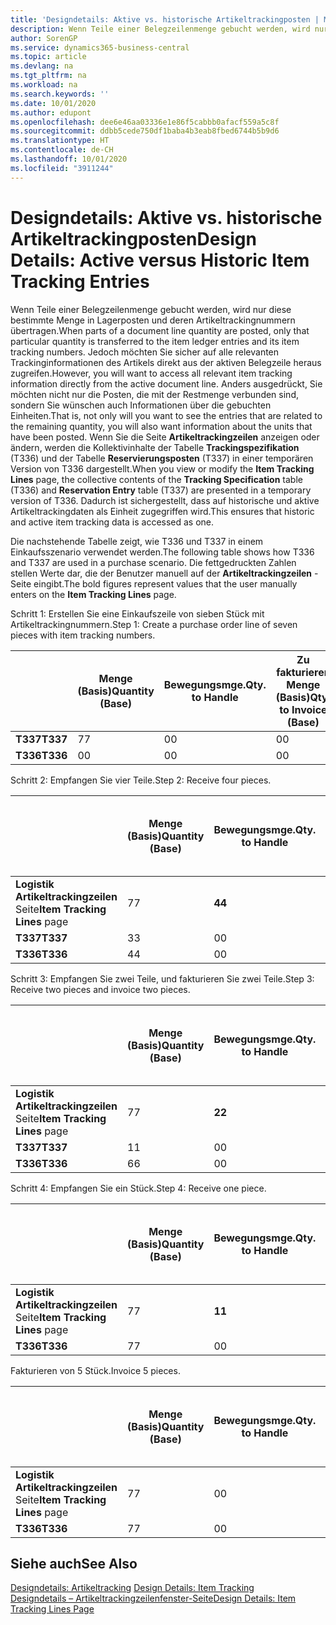 ```yaml
---
title: 'Designdetails: Aktive vs. historische Artikeltrackingposten | Microsoft Docs'
description: Wenn Teile einer Belegzeilenmenge gebucht werden, wird nur diese bestimmte Menge in Lagerposten und deren Artikeltrackingnummern übertragen. Jedoch möchten Sie sicher auf alle relevanten Trackinginformationen des Artikels direkt aus der aktiven Belegzeile heraus zugreifen. Anders ausgedrückt, Sie möchten nicht nur die Posten, die mit der Restmenge verbunden sind, sondern Sie wünschen auch Informationen über die gebuchten Einheiten. Wenn Sie die Seite **Artikeltrackingzeilen** anzeigen oder ändern, werden die Kollektivinhalte der Tabelle **Trackingspezifikation** (T336) und der Tabelle **Reservierungsposten** (T337) in einer temporären Version von T336 dargestellt. Dadurch ist sichergestellt, dass auf historische und aktive Artikeltrackingdaten als Einheit zugegriffen wird.
author: SorenGP
ms.service: dynamics365-business-central
ms.topic: article
ms.devlang: na
ms.tgt_pltfrm: na
ms.workload: na
ms.search.keywords: ''
ms.date: 10/01/2020
ms.author: edupont
ms.openlocfilehash: dee6e46aa03336e1e86f5cabbb0afacf559a5c8f
ms.sourcegitcommit: ddbb5cede750df1baba4b3eab8fbed6744b5b9d6
ms.translationtype: HT
ms.contentlocale: de-CH
ms.lasthandoff: 10/01/2020
ms.locfileid: "3911244"
---
```

# <a name="design-details-active-versus-historic-item-tracking-entries"></a><span data-ttu-id="73173-107">Designdetails: Aktive vs. historische Artikeltrackingposten</span><span class="sxs-lookup"><span data-stu-id="73173-107">Design Details: Active versus Historic Item Tracking Entries</span></span>
<span data-ttu-id="73173-108">Wenn Teile einer Belegzeilenmenge gebucht werden, wird nur diese bestimmte Menge in Lagerposten und deren Artikeltrackingnummern übertragen.</span><span class="sxs-lookup"><span data-stu-id="73173-108">When parts of a document line quantity are posted, only that particular quantity is transferred to the item ledger entries and its item tracking numbers.</span></span> <span data-ttu-id="73173-109">Jedoch möchten Sie sicher auf alle relevanten Trackinginformationen des Artikels direkt aus der aktiven Belegzeile heraus zugreifen.</span><span class="sxs-lookup"><span data-stu-id="73173-109">However, you will want to access all relevant item tracking information directly from the active document line.</span></span> <span data-ttu-id="73173-110">Anders ausgedrückt, Sie möchten nicht nur die Posten, die mit der Restmenge verbunden sind, sondern Sie wünschen auch Informationen über die gebuchten Einheiten.</span><span class="sxs-lookup"><span data-stu-id="73173-110">That is, not only will you want to see the entries that are related to the remaining quantity, you will also want information about the units that have been posted.</span></span> <span data-ttu-id="73173-111">Wenn Sie die Seite **Artikeltrackingzeilen** anzeigen oder ändern, werden die Kollektivinhalte der Tabelle **Trackingspezifikation** (T336) und der Tabelle **Reservierungsposten** (T337) in einer temporären Version von T336 dargestellt.</span><span class="sxs-lookup"><span data-stu-id="73173-111">When you view or modify the **Item Tracking Lines** page, the collective contents of the **Tracking Specification** table (T336) and **Reservation Entry** table (T337) are presented in a temporary version of T336.</span></span> <span data-ttu-id="73173-112">Dadurch ist sichergestellt, dass auf historische und aktive Artikeltrackingdaten als Einheit zugegriffen wird.</span><span class="sxs-lookup"><span data-stu-id="73173-112">This ensures that historic and active item tracking data is accessed as one.</span></span>  

 <span data-ttu-id="73173-113">Die nachstehende Tabelle zeigt, wie T336 und T337 in einem Einkaufsszenario verwendet werden.</span><span class="sxs-lookup"><span data-stu-id="73173-113">The following table shows how T336 and T337 are used in a purchase scenario.</span></span> <span data-ttu-id="73173-114">Die fettgedruckten Zahlen stellen Werte dar, die der Benutzer manuell auf der **Artikeltrackingzeilen** -Seite eingibt.</span><span class="sxs-lookup"><span data-stu-id="73173-114">The bold figures represent values that the user manually enters on the **Item Tracking Lines** page.</span></span>  

 <span data-ttu-id="73173-115">Schritt 1: Erstellen Sie eine Einkaufszeile von sieben Stück mit Artikeltrackingnummern.</span><span class="sxs-lookup"><span data-stu-id="73173-115">Step 1: Create a purchase order line of seven pieces with item tracking numbers.</span></span>  

||<span data-ttu-id="73173-116">**Menge (Basis)**</span><span class="sxs-lookup"><span data-stu-id="73173-116">**Quantity (Base)**</span></span>|<span data-ttu-id="73173-117">**Bewegungsmge.**</span><span class="sxs-lookup"><span data-stu-id="73173-117">**Qty. to Handle**</span></span>|<span data-ttu-id="73173-118">**Zu fakturieren Menge (Basis)**</span><span class="sxs-lookup"><span data-stu-id="73173-118">**Qty. to Invoice (Base)**</span></span>|<span data-ttu-id="73173-119">**Geb. Bewegungsmenge (Basis)**</span><span class="sxs-lookup"><span data-stu-id="73173-119">**Quantity Handled (Base)**</span></span>|<span data-ttu-id="73173-120">**Fakturierte Menge (Basis)**</span><span class="sxs-lookup"><span data-stu-id="73173-120">**Quantity Invoiced (Base)**</span></span>|  
|-|----------------------------------------------|--------------------------------------------|------------------------------------------------------|-------------------------------------------------------|--------------------------------------------------------|  
|<span data-ttu-id="73173-121">**T337**</span><span class="sxs-lookup"><span data-stu-id="73173-121">**T337**</span></span>|<span data-ttu-id="73173-122">7</span><span class="sxs-lookup"><span data-stu-id="73173-122">7</span></span>|<span data-ttu-id="73173-123">0</span><span class="sxs-lookup"><span data-stu-id="73173-123">0</span></span>|<span data-ttu-id="73173-124">0</span><span class="sxs-lookup"><span data-stu-id="73173-124">0</span></span>|<span data-ttu-id="73173-125">0</span><span class="sxs-lookup"><span data-stu-id="73173-125">0</span></span>|<span data-ttu-id="73173-126">0</span><span class="sxs-lookup"><span data-stu-id="73173-126">0</span></span>|  
|<span data-ttu-id="73173-127">**T336**</span><span class="sxs-lookup"><span data-stu-id="73173-127">**T336**</span></span>|<span data-ttu-id="73173-128">0</span><span class="sxs-lookup"><span data-stu-id="73173-128">0</span></span>|<span data-ttu-id="73173-129">0</span><span class="sxs-lookup"><span data-stu-id="73173-129">0</span></span>|<span data-ttu-id="73173-130">0</span><span class="sxs-lookup"><span data-stu-id="73173-130">0</span></span>|<span data-ttu-id="73173-131">0</span><span class="sxs-lookup"><span data-stu-id="73173-131">0</span></span>|<span data-ttu-id="73173-132">0</span><span class="sxs-lookup"><span data-stu-id="73173-132">0</span></span>|  

 <span data-ttu-id="73173-133">Schritt 2: Empfangen Sie vier Teile.</span><span class="sxs-lookup"><span data-stu-id="73173-133">Step 2: Receive four pieces.</span></span>  

||<span data-ttu-id="73173-134">**Menge (Basis)**</span><span class="sxs-lookup"><span data-stu-id="73173-134">**Quantity (Base)**</span></span>|<span data-ttu-id="73173-135">**Bewegungsmge.**</span><span class="sxs-lookup"><span data-stu-id="73173-135">**Qty. to Handle**</span></span>|<span data-ttu-id="73173-136">**Zu fakturieren Menge (Basis)**</span><span class="sxs-lookup"><span data-stu-id="73173-136">**Qty. to Invoice (Base)**</span></span>|<span data-ttu-id="73173-137">**Geb. Bewegungsmenge (Basis)**</span><span class="sxs-lookup"><span data-stu-id="73173-137">**Quantity Handled (Base)**</span></span>|<span data-ttu-id="73173-138">**Fakturierte Menge (Basis)**</span><span class="sxs-lookup"><span data-stu-id="73173-138">**Quantity Invoiced (Base)**</span></span>|  
|-|----------------------------------------------|--------------------------------------------|------------------------------------------------------|-------------------------------------------------------|--------------------------------------------------------|  
|<span data-ttu-id="73173-139">**Logistik Artikeltrackingzeilen** Seite</span><span class="sxs-lookup"><span data-stu-id="73173-139">**Item Tracking Lines** page</span></span>|<span data-ttu-id="73173-140">7</span><span class="sxs-lookup"><span data-stu-id="73173-140">7</span></span>|<span data-ttu-id="73173-141">**4**</span><span class="sxs-lookup"><span data-stu-id="73173-141">**4**</span></span>|<span data-ttu-id="73173-142">**0**</span><span class="sxs-lookup"><span data-stu-id="73173-142">**0**</span></span>|<span data-ttu-id="73173-143">0</span><span class="sxs-lookup"><span data-stu-id="73173-143">0</span></span>|<span data-ttu-id="73173-144">0</span><span class="sxs-lookup"><span data-stu-id="73173-144">0</span></span>|  
|<span data-ttu-id="73173-145">**T337**</span><span class="sxs-lookup"><span data-stu-id="73173-145">**T337**</span></span>|<span data-ttu-id="73173-146">3</span><span class="sxs-lookup"><span data-stu-id="73173-146">3</span></span>|<span data-ttu-id="73173-147">0</span><span class="sxs-lookup"><span data-stu-id="73173-147">0</span></span>|<span data-ttu-id="73173-148">0</span><span class="sxs-lookup"><span data-stu-id="73173-148">0</span></span>|<span data-ttu-id="73173-149">0</span><span class="sxs-lookup"><span data-stu-id="73173-149">0</span></span>|<span data-ttu-id="73173-150">0</span><span class="sxs-lookup"><span data-stu-id="73173-150">0</span></span>|  
|<span data-ttu-id="73173-151">**T336**</span><span class="sxs-lookup"><span data-stu-id="73173-151">**T336**</span></span>|<span data-ttu-id="73173-152">4</span><span class="sxs-lookup"><span data-stu-id="73173-152">4</span></span>|<span data-ttu-id="73173-153">0</span><span class="sxs-lookup"><span data-stu-id="73173-153">0</span></span>|<span data-ttu-id="73173-154">0</span><span class="sxs-lookup"><span data-stu-id="73173-154">0</span></span>|<span data-ttu-id="73173-155">4</span><span class="sxs-lookup"><span data-stu-id="73173-155">4</span></span>|<span data-ttu-id="73173-156">0</span><span class="sxs-lookup"><span data-stu-id="73173-156">0</span></span>|  

 <span data-ttu-id="73173-157">Schritt 3: Empfangen Sie zwei Teile, und fakturieren Sie zwei Teile.</span><span class="sxs-lookup"><span data-stu-id="73173-157">Step 3: Receive two pieces and invoice two pieces.</span></span>  

||<span data-ttu-id="73173-158">**Menge (Basis)**</span><span class="sxs-lookup"><span data-stu-id="73173-158">**Quantity (Base)**</span></span>|<span data-ttu-id="73173-159">**Bewegungsmge.**</span><span class="sxs-lookup"><span data-stu-id="73173-159">**Qty. to Handle**</span></span>|<span data-ttu-id="73173-160">**Zu fakturieren Menge (Basis)**</span><span class="sxs-lookup"><span data-stu-id="73173-160">**Qty. to Invoice (Base)**</span></span>|<span data-ttu-id="73173-161">**Geb. Bewegungsmenge (Basis)**</span><span class="sxs-lookup"><span data-stu-id="73173-161">**Quantity Handled (Base)**</span></span>|<span data-ttu-id="73173-162">**Fakturierte Menge (Basis)**</span><span class="sxs-lookup"><span data-stu-id="73173-162">**Quantity Invoiced (Base)**</span></span>|  
|-|----------------------------------------------|--------------------------------------------|------------------------------------------------------|-------------------------------------------------------|--------------------------------------------------------|  
|<span data-ttu-id="73173-163">**Logistik Artikeltrackingzeilen** Seite</span><span class="sxs-lookup"><span data-stu-id="73173-163">**Item Tracking Lines** page</span></span>|<span data-ttu-id="73173-164">7</span><span class="sxs-lookup"><span data-stu-id="73173-164">7</span></span>|<span data-ttu-id="73173-165">**2**</span><span class="sxs-lookup"><span data-stu-id="73173-165">**2**</span></span>|<span data-ttu-id="73173-166">**2**</span><span class="sxs-lookup"><span data-stu-id="73173-166">**2**</span></span>|<span data-ttu-id="73173-167">4</span><span class="sxs-lookup"><span data-stu-id="73173-167">4</span></span>|<span data-ttu-id="73173-168">0</span><span class="sxs-lookup"><span data-stu-id="73173-168">0</span></span>|  
|<span data-ttu-id="73173-169">**T337**</span><span class="sxs-lookup"><span data-stu-id="73173-169">**T337**</span></span>|<span data-ttu-id="73173-170">1</span><span class="sxs-lookup"><span data-stu-id="73173-170">1</span></span>|<span data-ttu-id="73173-171">0</span><span class="sxs-lookup"><span data-stu-id="73173-171">0</span></span>|<span data-ttu-id="73173-172">0</span><span class="sxs-lookup"><span data-stu-id="73173-172">0</span></span>|<span data-ttu-id="73173-173">0</span><span class="sxs-lookup"><span data-stu-id="73173-173">0</span></span>|<span data-ttu-id="73173-174">0</span><span class="sxs-lookup"><span data-stu-id="73173-174">0</span></span>|  
|<span data-ttu-id="73173-175">**T336**</span><span class="sxs-lookup"><span data-stu-id="73173-175">**T336**</span></span>|<span data-ttu-id="73173-176">6</span><span class="sxs-lookup"><span data-stu-id="73173-176">6</span></span>|<span data-ttu-id="73173-177">0</span><span class="sxs-lookup"><span data-stu-id="73173-177">0</span></span>|<span data-ttu-id="73173-178">0</span><span class="sxs-lookup"><span data-stu-id="73173-178">0</span></span>|<span data-ttu-id="73173-179">6</span><span class="sxs-lookup"><span data-stu-id="73173-179">6</span></span>|<span data-ttu-id="73173-180">2</span><span class="sxs-lookup"><span data-stu-id="73173-180">2</span></span>|  

 <span data-ttu-id="73173-181">Schritt 4: Empfangen Sie ein Stück.</span><span class="sxs-lookup"><span data-stu-id="73173-181">Step 4: Receive one piece.</span></span>  

||<span data-ttu-id="73173-182">**Menge (Basis)**</span><span class="sxs-lookup"><span data-stu-id="73173-182">**Quantity (Base)**</span></span>|<span data-ttu-id="73173-183">**Bewegungsmge.**</span><span class="sxs-lookup"><span data-stu-id="73173-183">**Qty. to Handle**</span></span>|<span data-ttu-id="73173-184">**Zu fakturieren Menge (Basis)**</span><span class="sxs-lookup"><span data-stu-id="73173-184">**Qty. to Invoice (Base)**</span></span>|<span data-ttu-id="73173-185">**Geb. Bewegungsmenge (Basis)**</span><span class="sxs-lookup"><span data-stu-id="73173-185">**Quantity Handled (Base)**</span></span>|<span data-ttu-id="73173-186">**Fakturierte Menge (Basis)**</span><span class="sxs-lookup"><span data-stu-id="73173-186">**Quantity Invoiced (Base)**</span></span>|  
|-|----------------------------------------------|--------------------------------------------|------------------------------------------------------|-------------------------------------------------------|--------------------------------------------------------|  
|<span data-ttu-id="73173-187">**Logistik Artikeltrackingzeilen** Seite</span><span class="sxs-lookup"><span data-stu-id="73173-187">**Item Tracking Lines** page</span></span>|<span data-ttu-id="73173-188">7</span><span class="sxs-lookup"><span data-stu-id="73173-188">7</span></span>|<span data-ttu-id="73173-189">**1**</span><span class="sxs-lookup"><span data-stu-id="73173-189">**1**</span></span>|<span data-ttu-id="73173-190">**0**</span><span class="sxs-lookup"><span data-stu-id="73173-190">**0**</span></span>|<span data-ttu-id="73173-191">6</span><span class="sxs-lookup"><span data-stu-id="73173-191">6</span></span>|<span data-ttu-id="73173-192">2</span><span class="sxs-lookup"><span data-stu-id="73173-192">2</span></span>|  
|<span data-ttu-id="73173-193">**T336**</span><span class="sxs-lookup"><span data-stu-id="73173-193">**T336**</span></span>|<span data-ttu-id="73173-194">7</span><span class="sxs-lookup"><span data-stu-id="73173-194">7</span></span>|<span data-ttu-id="73173-195">0</span><span class="sxs-lookup"><span data-stu-id="73173-195">0</span></span>|<span data-ttu-id="73173-196">0</span><span class="sxs-lookup"><span data-stu-id="73173-196">0</span></span>|<span data-ttu-id="73173-197">7</span><span class="sxs-lookup"><span data-stu-id="73173-197">7</span></span>|<span data-ttu-id="73173-198">2</span><span class="sxs-lookup"><span data-stu-id="73173-198">2</span></span>|  

 <span data-ttu-id="73173-199">Fakturieren von 5 Stück.</span><span class="sxs-lookup"><span data-stu-id="73173-199">Invoice 5 pieces.</span></span>  

||<span data-ttu-id="73173-200">**Menge (Basis)**</span><span class="sxs-lookup"><span data-stu-id="73173-200">**Quantity (Base)**</span></span>|<span data-ttu-id="73173-201">**Bewegungsmge.**</span><span class="sxs-lookup"><span data-stu-id="73173-201">**Qty. to Handle**</span></span>|<span data-ttu-id="73173-202">**Zu fakturieren Menge (Basis)**</span><span class="sxs-lookup"><span data-stu-id="73173-202">**Qty. to Invoice (Base)**</span></span>|<span data-ttu-id="73173-203">**Geb. Bewegungsmenge (Basis)**</span><span class="sxs-lookup"><span data-stu-id="73173-203">**Quantity Handled (Base)**</span></span>|<span data-ttu-id="73173-204">**Fakturierte Menge (Basis)**</span><span class="sxs-lookup"><span data-stu-id="73173-204">**Quantity Invoiced (Base)**</span></span>|  
|-|----------------------------------------------|--------------------------------------------|------------------------------------------------------|-------------------------------------------------------|--------------------------------------------------------|  
|<span data-ttu-id="73173-205">**Logistik Artikeltrackingzeilen** Seite</span><span class="sxs-lookup"><span data-stu-id="73173-205">**Item Tracking Lines** page</span></span>|<span data-ttu-id="73173-206">7</span><span class="sxs-lookup"><span data-stu-id="73173-206">7</span></span>|<span data-ttu-id="73173-207">0</span><span class="sxs-lookup"><span data-stu-id="73173-207">0</span></span>|<span data-ttu-id="73173-208">**5**</span><span class="sxs-lookup"><span data-stu-id="73173-208">**5**</span></span>|<span data-ttu-id="73173-209">7</span><span class="sxs-lookup"><span data-stu-id="73173-209">7</span></span>|<span data-ttu-id="73173-210">2</span><span class="sxs-lookup"><span data-stu-id="73173-210">2</span></span>|  
|<span data-ttu-id="73173-211">**T336**</span><span class="sxs-lookup"><span data-stu-id="73173-211">**T336**</span></span>|<span data-ttu-id="73173-212">7</span><span class="sxs-lookup"><span data-stu-id="73173-212">7</span></span>|<span data-ttu-id="73173-213">0</span><span class="sxs-lookup"><span data-stu-id="73173-213">0</span></span>|<span data-ttu-id="73173-214">0</span><span class="sxs-lookup"><span data-stu-id="73173-214">0</span></span>|<span data-ttu-id="73173-215">7</span><span class="sxs-lookup"><span data-stu-id="73173-215">7</span></span>|<span data-ttu-id="73173-216">7</span><span class="sxs-lookup"><span data-stu-id="73173-216">7</span></span>|  

## <a name="see-also"></a><span data-ttu-id="73173-217">Siehe auch</span><span class="sxs-lookup"><span data-stu-id="73173-217">See Also</span></span>  
 <span data-ttu-id="73173-218">[Designdetails: Artikeltracking](design-details-item-tracking.md) </span><span class="sxs-lookup"><span data-stu-id="73173-218">[Design Details: Item Tracking](design-details-item-tracking.md) </span></span>  
 [<span data-ttu-id="73173-219">Designdetails – Artikeltrackingzeilenfenster-Seite</span><span class="sxs-lookup"><span data-stu-id="73173-219">Design Details: Item Tracking Lines Page</span></span>](design-details-item-tracking-lines-window.md)
